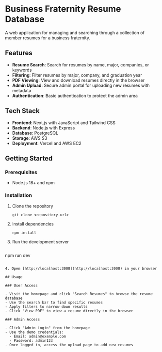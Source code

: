 # Business Fraternity Resume Database

A web application for managing and searching through a collection of member resumes for a business fraternity.

## Features

- **Resume Search**: Search for resumes by name, major, companies, or keywords
- **Filtering**: Filter resumes by major, company, and graduation year
- **PDF Viewing**: View and download resumes directly in the browser
- **Admin Upload**: Secure admin portal for uploading new resumes with metadata
- **Authentication**: Basic authentication to protect the admin area

## Tech Stack

- **Frontend**: Next.js with JavaScript and Tailwind CSS
- **Backend**: Node.js with Express
- **Database**: PostgreSQL
- **Storage**: AWS S3
- **Deployment**: Vercel and AWS EC2

## Getting Started

### Prerequisites

- Node.js 18+ and npm

### Installation

1. Clone the repository
   ```
   git clone <repository-url>
   ```

2. Install dependencies
   ```
   npm install
   ```

3. Run the development server
   ```
npm run dev
```

4. Open [http://localhost:3000](http://localhost:3000) in your browser

## Usage

### User Access

- Visit the homepage and click "Search Resumes" to browse the resume database
- Use the search bar to find specific resumes
- Apply filters to narrow down results
- Click "View PDF" to view a resume directly in the browser

### Admin Access

- Click "Admin Login" from the homepage
- Use the demo credentials:
  - Email: admin@example.com
  - Password: admin123
- Once logged in, access the upload page to add new resumes
